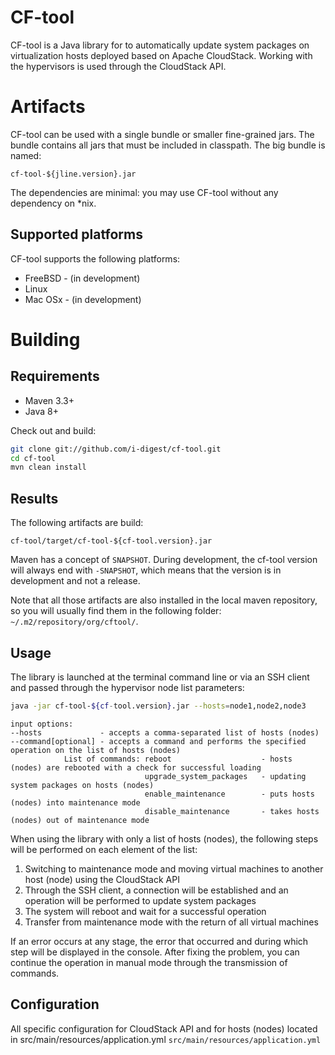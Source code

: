 # CF-tool 


CF-tool is a Java library for to automatically update system packages on virtualization hosts deployed based on Apache CloudStack. Working with the hypervisors is used through the CloudStack API.



# Artifacts

CF-tool can be used with a single bundle or smaller fine-grained jars. The bundle contains all jars that must be included in classpath.
The big bundle is named:

    cf-tool-${jline.version}.jar

The dependencies are minimal: you may use CF-tool without any dependency on *nix.

## Supported platforms

CF-tool supports the following platforms:
* FreeBSD - (in development)
* Linux
* Mac OSx - (in development)

# Building

## Requirements

* Maven 3.3+
* Java 8+

Check out and build:

```sh
git clone git://github.com/i-digest/cf-tool.git
cd cf-tool
mvn clean install
 ```
## Results

The following artifacts are build:

    cf-tool/target/cf-tool-${cf-tool.version}.jar


Maven has a concept of `SNAPSHOT`. During development, the cf-tool version will always end with `-SNAPSHOT`, which means that the version is in development and not a release.

Note that all those artifacts are also installed in the local maven repository, so you will usually find them in the following folder: `~/.m2/repository/org/cftool/`.


## Usage

The library is launched at the terminal command line or via an SSH client and passed through the hypervisor node list parameters:

```sh
java -jar cf-tool-${cf-tool.version}.jar --hosts=node1,node2,node3
```
```
input options: 
--hosts             - accepts a comma-separated list of hosts (nodes)
--command[optional] - accepts a command and performs the specified operation on the list of hosts (nodes)
            List of commands: reboot                    - hosts (nodes) are rebooted with a check for successful loading
                              upgrade_system_packages   - updating system packages on hosts (nodes)
                              enable_maintenance        - puts hosts (nodes) into maintenance mode
                              disable_maintenance       - takes hosts (nodes) out of maintenance mode
```
When using the library with only a list of hosts (nodes), the following steps will be performed on each element of the list:
1. Switching to maintenance mode and moving virtual machines to another host (node) using the CloudStack API
2. Through the SSH client, a connection will be established and an operation will be performed to update system packages
3. The system will reboot and wait for a successful operation
4. Transfer from maintenance mode with the return of all virtual machines

If an error occurs at any stage, the error that occurred and during which step will be displayed in the console. After fixing the problem, you can continue the operation in manual mode through the transmission of commands.

## Configuration

All specific configuration for CloudStack API and for hosts (nodes) located in src/main/resources/application.yml ```src/main/resources/application.yml```